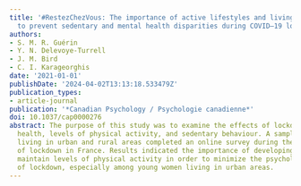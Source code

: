 ```yaml
---
title: '#RestezChezVous: The importance of active lifestyles and living environments
  to prevent sedentary and mental health disparities during COVID–19 lockdown.'
authors:
- S. M. R. Guérin
- Y. N. Delevoye-Turrell
- J. M. Bird
- C. I. Karageorghis
date: '2021-01-01'
publishDate: '2024-04-02T13:13:18.533479Z'
publication_types:
- article-journal
publication: '*Canadian Psychology / Psychologie canadienne*'
doi: 10.1037/cap0000276
abstract: The purpose of this study was to examine the effects of lockdown on mental
  health, levels of physical activity, and sedentary behaviour. A sample of 739 adults
  living in urban and rural areas completed an online survey during the initial period
  of lockdown in France. Results indicated the importance of developing routines to
  maintain levels of physical activity in order to minimize the psychological impact
  of lockdown, especially among young women living in urban areas.
---
```

